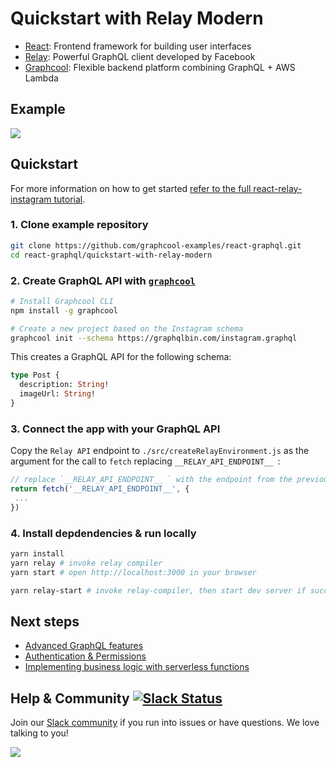 # Quickstart with Relay Modern

* [React](https://facebook.github.io/react/): Frontend framework for building user interfaces
* [Relay](https://facebook.github.io/relay/): Powerful GraphQL client developed by Facebook
* [Graphcool](https://www.graph.cool): Flexible backend platform combining GraphQL + AWS Lambda

## Example 

![](http://imgur.com/3S6fUeI.gif)

## Quickstart

For more information on how to get started [refer to the full react-relay-instagram tutorial](https://www.graph.cool/docs/quickstart/react-relay-instagram/).

### 1. Clone example repository

```sh
git clone https://github.com/graphcool-examples/react-graphql.git
cd react-graphql/quickstart-with-relay-modern
```

### 2. Create GraphQL API with [`graphcool`](https://www.npmjs.com/package/graphcool)

```sh
# Install Graphcool CLI
npm install -g graphcool

# Create a new project based on the Instagram schema
graphcool init --schema https://graphqlbin.com/instagram.graphql 
```

This creates a GraphQL API for the following schema:

```graphql
type Post {
  description: String!
  imageUrl: String!
}
```

### 3. Connect the app with your GraphQL API

Copy the `Relay API` endpoint to `./src/createRelayEnvironment.js` as the argument for the call to `fetch` replacing `__RELAY_API_ENDPOINT__ `:

```js
// replace `__RELAY_API_ENDPOINT__ ` with the endpoint from the previous step
return fetch('__RELAY_API_ENDPOINT__', {
 ...
})  
```

### 4. Install depdendencies & run locally

```sh
yarn install
yarn relay # invoke relay compiler
yarn start # open http://localhost:3000 in your browser

yarn relay-start # invoke relay-compiler, then start dev server if successful
```

## Next steps

* [Advanced GraphQL features](https://www.graph.cool/docs/tutorials/advanced-features-eath7duf7d/)
* [Authentication & Permissions](https://www.graph.cool/docs/reference/authorization/overview-iegoo0heez/)
* [Implementing business logic with serverless functions](https://www.graph.cool/docs/reference/functions/overview-boo6uteemo/)


## Help & Community [![Slack Status](https://slack.graph.cool/badge.svg)](https://slack.graph.cool)

Join our [Slack community](http://slack.graph.cool/) if you run into issues or have questions. We love talking to you!

![](http://i.imgur.com/5RHR6Ku.png)